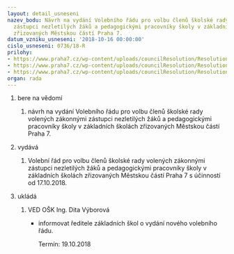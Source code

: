 ```yaml
---
layout: detail_usneseni
nazev_bodu: Návrh na vydání Volebního řádu pro volbu členů školské rady volených zákonnými
  zástupci nezletilých žáků a pedagogickými pracovníky školy v základních školách
  zřizovaných Městskou částí Praha 7.
datum_vzniku_usneseni: '2018-10-16 00:00:00'
cislo_usneseni: 0736/18-R
prilohy:
- https://www.praha7.cz/wp-content/uploads/councilResolution/Resolutions/30294/export/Duvodovazprava~398803.docx
- https://www.praha7.cz/wp-content/uploads/councilResolution/Resolutions/30294/export/NavrhVRskolskeradyFINAL~398802.docx
- https://www.praha7.cz/wp-content/uploads/councilResolution/Resolutions/30294/export/export~399410.pdf
organ: rada
---
```

<ol id="urzList" class="urzList_view"><li class="urzClass1" id=""><span name="1">bere na vědomí</span><ol class="urzOlClass decimal "><li class="urzClass2" id="" style="text-align: left;"><span><p>návrh na vydání Volebního řádu pro volbu členů školské rady volených zákonnými zástupci nezletilých žáků a pedagogickými pracovníky školy v základních školách zřizovaných Městskou částí Praha 7.</p></span></li></ol></li><li class="urzClass1" id=""><span name="35">vydává</span><ol class="urzOlClass decimal "><li class="urzClass2" id="" style="text-align: left;"><span><p>Volební řád pro volbu členů školské rady volených zákonnými zástupci nezletilých žáků a pedagogickými pracovníky školy v základních školách zřizovaných Městskou částí Praha 7 s účinností od 17.10.2018.<br></p></span></li></ol></li><li class="urzClass1" id="urzUkoly"><span name="1">ukládá</span><ol class="urzOlClass"><li class="urzClass2"><span><p>VED OŠK Ing. Dita Výborová</p></span><ul class="urzUlClass"><li class="urzClass3"><span><p>informovat ředitele základních škol o vydání nového volebního řádu.</p></span><span class="urzUkolTermin">  Termín:&nbsp;19.10.2018</span></li></ul></li></ol></li></ol>